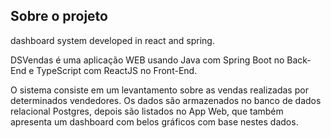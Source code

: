 ## Sobre o projeto
dashboard system developed in react and spring.


DSVendas é uma aplicação WEB usando Java com Spring Boot no Back-End e TypeScript com ReactJS no Front-End.

O sistema consiste em um levantamento sobre as vendas realizadas por determinados vendedores. 
Os dados são armazenados no banco de dados relacional Postgres, depois são listados no App Web, 
que também apresenta um dashboard com belos gráficos com base nestes dados.
